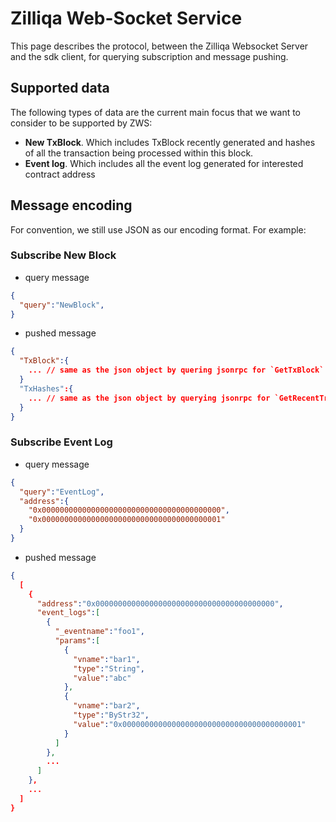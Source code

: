 # Zilliqa Web-Socket Service

This page describes the protocol, between the Zilliqa Websocket Server and the sdk client, for querying subscription and message pushing.

## Supported data

The following types of data are the current main focus that we want to consider to be supported by ZWS:

- **New TxBlock**. Which includes TxBlock recently generated and hashes of all the transaction being processed within this block.
- **Event log**. Which includes all the event log generated for interested contract address

## Message encoding

For convention, we still use JSON as our encoding format. For example:

### Subscribe New Block

- query message

```json
{
  "query":"NewBlock",
}
```

- pushed message

```json
{
  "TxBlock":{
    ... // same as the json object by quering jsonrpc for `GetTxBlock`
  }
  "TxHashes":{
    ... // same as the json object by querying jsonrpc for `GetRecentTransactions`
  }
}
```

### Subscribe Event Log

- query message

```json
{
  "query":"EventLog",
  "address":{
    "0x0000000000000000000000000000000000000000",
    "0x0000000000000000000000000000000000000001"
  }
}
```

- pushed message

```json
{
  [
    {
      "address":"0x0000000000000000000000000000000000000000",
      "event_logs":[
        {
          "_eventname":"foo1",
          "params":[
            {
              "vname":"bar1",
              "type":"String",
              "value":"abc"
            },
            {
              "vname":"bar2",
              "type":"ByStr32",
              "value":"0x0000000000000000000000000000000000000001"
            }
          ]
        },
        ...
      ]
    },
    ...
  ]
}
```
